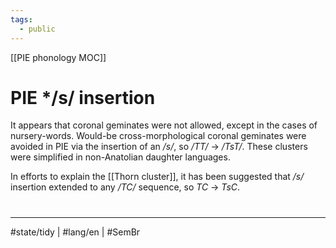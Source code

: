 ```yaml
---
tags:
  - public
---
```

[[PIE phonology MOC]]
# PIE \*/s/ insertion
It appears that coronal geminates were not allowed, except in the cases of nursery-words.
Would-be cross-morphological coronal geminates were avoided in PIE via the insertion of an <em class='recon'>/s/</em>,
so <em class='recon'>/TT/</em> → <em class='recon'>/TsT/</em>.
These clusters were simplified in non-Anatolian daughter languages.

In efforts to explain the [[Thorn cluster]], it has been suggested that <em class='recon'>/s/</em> insertion extended to any <em class='recon'>/TC/</em> sequence,
so <em class='recon'>TC</em> → <em class='recon'>TsC</em>.

#
---
#state/tidy | #lang/en | #SemBr
